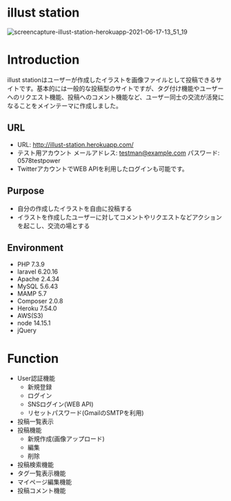 # illust station
![screencapture-illust-station-herokuapp-2021-06-17-13_51_19](https://user-images.githubusercontent.com/52768993/122333484-34441d80-cf73-11eb-8d7f-5b06dfd9fc07.png)

# Introduction
illust stationはユーザーが作成したイラストを画像ファイルとして投稿できるサイトです。基本的には一般的な投稿型のサイトですが、タグ付け機能やユーザーへのリクエスト機能、投稿へのコメント機能など、ユーザー同士の交流が活発になることをメインテーマに作成しました。

## URL
- URL: http://illust-station.herokuapp.com/
- テスト用アカウント 
メールアドレス: testman@example.com  パスワード: 0578testpower
- TwitterアカウントでWEB APIを利用したログインも可能です。

## Purpose
- 自分の作成したイラストを自由に投稿する
- イラストを作成したユーザーに対してコメントやリクエストなどアクションを起こし、交流の場とする

## Environment
- PHP 7.3.9
- laravel 6.20.16
- Apache 2.4.34
- MySQL 5.6.43
- MAMP 5.7
- Composer 2.0.8
- Heroku 7.54.0
- AWS(S3)
- node 14.15.1
- jQuery

# Function
- User認証機能
  - 新規登録
  - ログイン
  - SNSログイン(WEB API)
  - リセットパスワード(GmailのSMTPを利用)
- 投稿一覧表示
- 投稿機能
  - 新規作成(画像アップロード)
  - 編集
  - 削除
- 投稿検索機能
- タグ一覧表示機能
- マイページ編集機能
- 投稿コメント機能